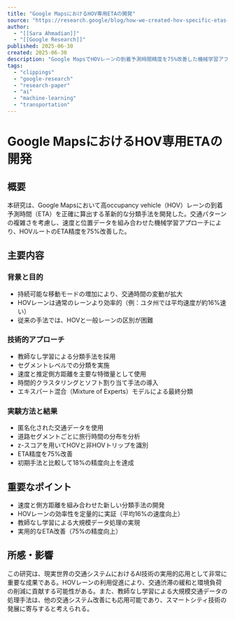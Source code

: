 ```yaml
---
title: "Google MapsにおけるHOV専用ETAの開発"
source: "https://research.google/blog/how-we-created-hov-specific-etas-in-google-maps/"
author:
  - "[[Sara Ahmadian]]"
  - "[[Google Research]]"
published: 2025-06-30
created: 2025-06-30
description: "Google MapsでHOVレーンの到着予測時間精度を75%改善した機械学習アプローチの開発"
tags:
  - "clippings"
  - "google-research"
  - "research-paper"
  - "ai"
  - "machine-learning"
  - "transportation"
---
```


# Google MapsにおけるHOV専用ETAの開発

## 概要
本研究は、Google Mapsにおいて高occupancy vehicle（HOV）レーンの到着予測時間（ETA）を正確に算出する革新的な分類手法を開発した。交通パターンの複雑さを考慮し、速度と位置データを組み合わせた機械学習アプローチにより、HOVルートのETA精度を75%改善した。

## 主要内容

### 背景と目的
- 持続可能な移動モードの増加により、交通時間の変動が拡大
- HOVレーンは通常のレーンより効率的（例：ユタ州では平均速度が約16%速い）
- 従来の手法では、HOVと一般レーンの区別が困難

### 技術的アプローチ
- 教師なし学習による分類手法を採用
- セグメントレベルでの分類を実施
- 速度と推定側方距離を主要な特徴量として使用
- 時間的クラスタリングとソフト割り当て手法の導入
- エキスパート混合（Mixture of Experts）モデルによる最終分類

### 実験方法と結果
- 匿名化された交通データを使用
- 道路セグメントごとに旅行時間の分布を分析
- z-スコアを用いてHOVと非HOVトリップを識別
- ETA精度を75%改善
- 初期手法と比較して18%の精度向上を達成

## 重要なポイント
- 速度と側方距離を組み合わせた新しい分類手法の開発
- HOVレーンの効率性を定量的に実証（平均16%の速度向上）
- 教師なし学習による大規模データ処理の実現
- 実用的なETA改善（75%の精度向上）

## 所感・影響
この研究は、現実世界の交通システムにおけるAI技術の実用的応用として非常に重要な成果である。HOVレーンの利用促進により、交通渋滞の緩和と環境負荷の削減に貢献する可能性がある。また、教師なし学習による大規模交通データの処理手法は、他の交通システム改善にも応用可能であり、スマートシティ技術の発展に寄与すると考えられる。